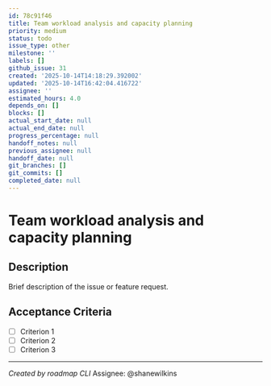 ```yaml
---
id: 78c91f46
title: Team workload analysis and capacity planning
priority: medium
status: todo
issue_type: other
milestone: ''
labels: []
github_issue: 31
created: '2025-10-14T14:18:29.392002'
updated: '2025-10-14T16:42:04.416722'
assignee: ''
estimated_hours: 4.0
depends_on: []
blocks: []
actual_start_date: null
actual_end_date: null
progress_percentage: null
handoff_notes: null
previous_assignee: null
handoff_date: null
git_branches: []
git_commits: []
completed_date: null
---
```


# Team workload analysis and capacity planning

## Description

Brief description of the issue or feature request.

## Acceptance Criteria

- [ ] Criterion 1
- [ ] Criterion 2
- [ ] Criterion 3

---
*Created by roadmap CLI*
Assignee: @shanewilkins